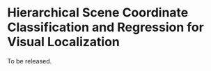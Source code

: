 # Hierarchical Scene Coordinate Classification and Regression for Visual Localization
To be released.

